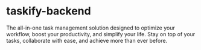 # taskify-backend

The all-in-one task management solution designed to optimize your workflow, boost your productivity, and simplify your life. Stay on top of your tasks, collaborate with ease, and achieve more than ever before.
